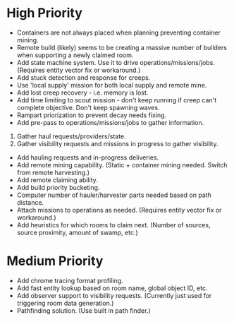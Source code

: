 # High Priority

- Containers are not always placed when planning preventing container mining.
- Remote build (likely) seems to be creating a massive number of builders when supporting a newly claimed room.
- Add state machine system. Use it to drive operations/missions/jobs. (Requires entity vector fix or workaround.)
- Add stuck detection and response for creeps.
- Use 'local supply' mission for both local supply and remote mine.
- Add lost creep recovery - i.e. memory is lost.
- Add time limiting to scout mission - don't keep running if creep can't complete objective. Don't keep spawning waves.
- Rampart priorization to prevent decay needs fixing.
- Add pre-pass to operations/missions/jobs to gather information.
1. Gather haul requests/providers/state.
2. Gather visibility requests and missions in progress to gather visibility.
- Add hauling requests and in-progress deliveries.
- Add remote mining capability. (Static + container mining needed. Switch from remote harvesting.)
- Add remote claiming ability.
- Add build priority bucketing.
- Computer number of hauler/harvester parts needed based on path distance.
- Attach missions to operations as needed. (Requires entity vector fix or workaround.)
- Add heuristics for which rooms to claim next. (Number of sources, source proximity, amount of swamp, etc.)

# Medium Priority

- Add chrome tracing format profiling.
- Add fast entity lookup based on room name, global object ID, etc.
- Add observer support to visibility requests. (Currently just used for triggering room data generation.)
- Pathfinding solution. (Use built in path finder.)